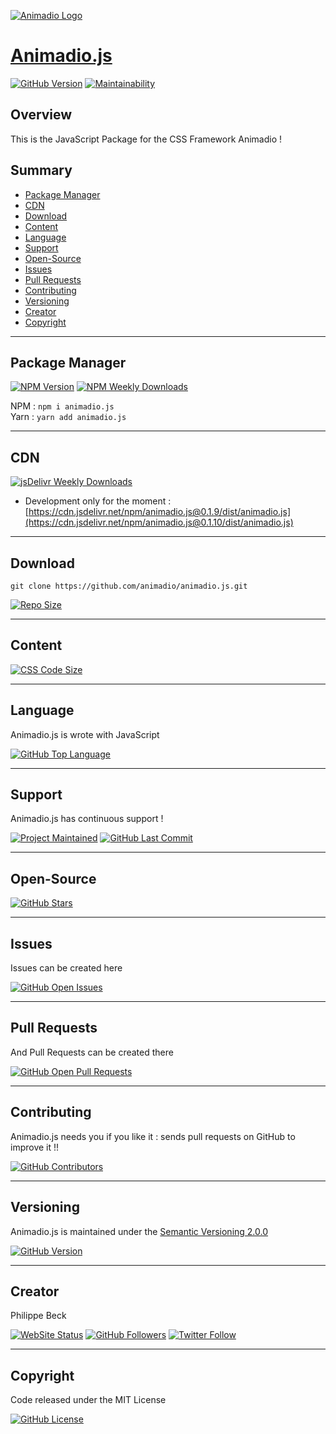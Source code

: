 [![Animadio Logo](https://animadio.org/img/logo.png)](https://animadio.js)
# [Animadio.js](https://animadio.js)

[![GitHub Version](https://img.shields.io/github/package-json/v/animadio/animadio.js.svg?label=Version)](https://github.com/animadio/animadio.js/blob/master/package.json)
[![Maintainability](https://api.codeclimate.com/v1/badges/8338ea61deda5a6218db/maintainability)](https://codeclimate.com/github/animadio/animadio.js/maintainability)

## Overview

This is the JavaScript Package for the CSS Framework Animadio !

## Summary

-   [Package Manager](#package-manager)  
-   [CDN](#cdn)  
-   [Download](#download)  
-   [Content](#content)  
-   [Language](#language)  
-   [Support](#support)  
-   [Open-Source](#open-source)  
-   [Issues](#issues)  
-   [Pull Requests](#pull-requests)  
-   [Contributing](#contributing)  
-   [Versioning](#versioning)  
-   [Creator](#creator)  
-   [Copyright](#copyright)  

---

## Package Manager

[![NPM Version](https://img.shields.io/npm/v/animadio.js.svg?label=NPM)](https://www.npmjs.com/package/animadio.js)
[![NPM Weekly Downloads](https://img.shields.io/npm/dw/animadio.js.svg?label=Weekly+Downloads)](https://www.npmjs.com/package/animadio.js)

NPM : `npm i animadio.js`  
Yarn : `yarn add animadio.js`  

---

## CDN 

[![jsDelivr Weekly Downloads](https://img.shields.io/jsdelivr/npm/hw/animadio.js.svg?label=jsDelivr+Montly+Downloads)](https://www.jsdelivr.com/package/npm/animadio.js)

-   Development only for the moment : [https://cdn.jsdelivr.net/npm/animadio.js@0.1.9/dist/animadio.js](https://cdn.jsdelivr.net/npm/animadio.js@0.1.10/dist/animadio.js)  

---

## Download

`git clone https://github.com/animadio/animadio.js.git`  
  
[![Repo Size](https://img.shields.io/github/repo-size/animadio/animadio.js.svg?label=Repo+Size)](https://github.com/animadio/animadio.js/tree/master)

---

## Content

[![CSS Code Size](https://img.shields.io/github/languages/code-size/animadio/animadio.js.svg?label=Code+Size)](https://github.com/animadio/animadio.js/tree/master)

---

## Language

Animadio.js is wrote with JavaScript

[![GitHub Top Language](https://img.shields.io/github/languages/top/animadio/animadio.js.svg?label=JavaScript)](https://github.com/animadio/animadio.js)

---

## Support

Animadio.js has continuous support !

[![Project Maintained](https://img.shields.io/maintenance/yes/2020.svg?label=Maintained)](https://github.com/animadio/animadio.js)
[![GitHub Last Commit](https://img.shields.io/github/last-commit/animadio/animadio.js.svg?label=Last+Commit)](https://github.com/animadio/animadio.js/commits/master)

---

## Open-Source

[![GitHub Stars](https://img.shields.io/github/stars/animadio/animadio.js.svg?label=GitHub+:+Animadio.js+|+Stars)](https://github.com/animadio/animadio.js)

---

## Issues

Issues can be created here

[![GitHub Open Issues](https://img.shields.io/github/issues/animadio/animadio.js.svg?label=Issues)](https://github.com/animadio/animadio.js/issues)

---

## Pull Requests

And Pull Requests can be created there

[![GitHub Open Pull Requests](https://img.shields.io/github/issues-pr/animadio/animadio.js.svg?label=Pull+Requests)](https://github.com/animadio/animadio.js/pulls)

---

## Contributing

Animadio.js needs you if you like it : sends pull requests on GitHub to improve it !!

[![GitHub Contributors](https://img.shields.io/github/contributors/animadio/animadio.js.svg?label=Contributors)](https://github.com/animadio/animadio.js/graphs/contributors)

---

## Versioning

Animadio.js is maintained under the [Semantic Versioning 2.0.0](https://semver.org)

[![GitHub Version](https://img.shields.io/github/package-json/v/animadio/animadio.js.svg?label=Version)](https://github.com/animadio/animadio.js/blob/master/package.json)

---

## Creator

Philippe Beck

[![WebSite Status](https://img.shields.io/website-up-down-green-red/https/philippebeck.net.svg?label=https://philippebeck.net)](https://philippebeck.net)
[![GitHub Followers](https://img.shields.io/github/followers/philippebeck.svg?label=GitHub+:+philippebeck+|+Followers)](https://github.com/philippebeck)
[![Twitter Follow](https://badgen.net/twitter/follow/philippepjbeck)](https://twitter.com/philippepjbeck)

---

## Copyright

Code released under the MIT License

[![GitHub License](https://img.shields.io/github/license/animadio/animadio.js.svg?label=License)](https://github.com/animadio/animadio.js/blob/master/LICENSE)
